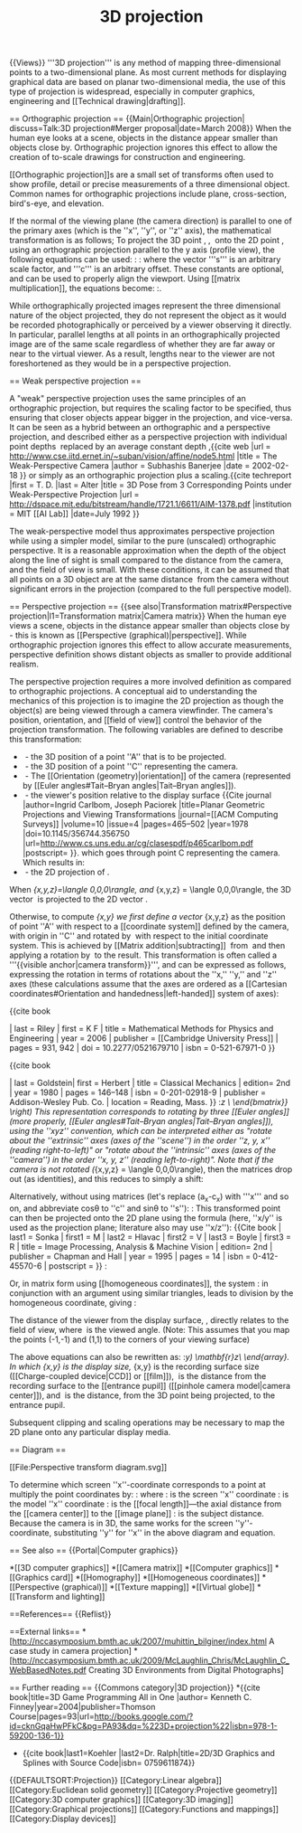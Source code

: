﻿---
lastrevid: 628200930
pageid: 313741
canonicalurl: http://en.wikipedia.org/wiki/3D_projection
title: 3D projection
editurl: http://en.wikipedia.org/w/index.php?title=3D_projection&action=edit
length: 14112
contentmodel: wikitext
pagelanguage: en
touched: 2015-02-14T13:05:20Z
ns: 0
fullurl: http://en.wikipedia.org/wiki/3D_projection
---

<!-- Please Read Discussion Page before reinserting image -->
{{Views}}
'''3D projection''' is any method of mapping three-dimensional points to a two-dimensional plane. As most current methods for displaying graphical data are based on planar two-dimensional media, the use of this type of projection is widespread, especially in computer graphics, engineering and [[Technical drawing|drafting]].

== Orthographic projection ==
{{Main|Orthographic projection| discuss=Talk:3D projection#Merger proposal|date=March 2008}}
When the human eye looks at a scene, objects in the distance appear smaller than objects close by. Orthographic projection ignores this effect to allow the creation of to-scale drawings for construction and engineering.

[[Orthographic projection]]s are a small set of transforms often used to show profile, detail or precise measurements of a three dimensional object.  Common names for orthographic projections include plane, cross-section, bird's-eye, and elevation.

If the normal of the viewing plane (the camera direction) is parallel to one of the primary axes (which is the ''x'', ''y'', or ''z'' axis), the mathematical transformation is as follows;
To project the 3D point <math>a_x</math>, <math>a_y</math>, <math>a_z</math> onto the 2D point <math>b_x</math>, <math>b_y</math> using an orthographic projection parallel to the y axis (profile view), the following equations can be used:
:<math>
b_x = s_x a_x + c_x
</math>
:<math>
b_y = s_z a_z + c_z
</math>
where the vector '''s''' is an arbitrary scale factor, and '''c''' is an arbitrary offset. These constants are optional, and can be used to properly align the viewport. Using [[matrix multiplication]], the equations become:
:<math>
 \begin{bmatrix}
   {b_x }  \\
   {b_y }  \\
\end{bmatrix} = \begin{bmatrix}
   {s_x } & 0 & 0 \\
   0 & 0 & {s_z }  \\
\end{bmatrix}\begin{bmatrix}
   {a_x }  \\
   {a_y }  \\
   {a_z }  \\
\end{bmatrix} + \begin{bmatrix}
   {c_x }  \\
   {c_z }  \\
\end{bmatrix}
</math>.

While orthographically projected images represent the three dimensional nature of the object projected, they do not represent the object as it would be recorded photographically or perceived by a viewer observing it directly. In particular, parallel lengths at all points in an orthographically projected image are of the same scale regardless of whether they are far away or near to the virtual viewer. As a result, lengths near to the viewer are not foreshortened as they would be in a perspective projection.

== Weak perspective projection ==

A "weak" perspective projection uses the same principles of an orthographic projection, but requires the scaling factor to be specified, thus ensuring that closer objects appear bigger in the projection, and vice-versa. It can be seen as a hybrid between an orthographic and a perspective projection, and described either as a perspective projection with individual point depths <math>Z_{i}</math> replaced by an average constant depth <math>Z_{ave}</math>,<ref>{{cite web |url = http://www.cse.iitd.ernet.in/~suban/vision/affine/node5.html |title = The Weak-Perspective Camera |author = Subhashis Banerjee |date = 2002-02-18 }}</ref> or simply as an orthographic projection plus a scaling.<ref>{{cite techreport |first = T. D. |last = Alter |title = 3D Pose from 3 Corresponding Points under Weak-Perspective Projection |url = http://dspace.mit.edu/bitstream/handle/1721.1/6611/AIM-1378.pdf |institution = MIT [[AI Lab]] |date=July 1992 }}</ref>

The weak-perspective model thus approximates perspective projection while using a simpler model, similar to the pure (unscaled) orthographic perspective.
It is a reasonable approximation when the depth of the object along the line of sight is small compared to the distance from the camera, and the field of view is small. With these conditions, it can be assumed that all points on a 3D object are at the same distance <math>Z_{ave}</math> from the camera without significant errors in the projection (compared to the full perspective model).

== Perspective projection ==
{{see also|Transformation matrix#Perspective projection|l1=Transformation matrix|Camera matrix}}
When the human eye views a scene, objects in the distance appear smaller than objects close by - this is known as [[Perspective (graphical)|perspective]]. While orthographic projection ignores this effect to allow accurate measurements, perspective definition shows distant objects as smaller to provide additional realism.

The perspective projection requires a more involved definition as compared to orthographic projections. A conceptual aid to understanding the mechanics of this projection is to imagine the 2D projection as though the object(s) are being viewed through a camera viewfinder. The camera's position, orientation, and [[field of view]] control the behavior of the projection transformation. The following variables are defined to describe this transformation:
* <math>\mathbf{a}_{x,y,z}</math> - the 3D position of a point ''A'' that is to be projected.
* <math>\mathbf{c}_{x,y,z}</math> - the 3D position of a point ''C'' representing the camera.
* <math>\mathbf{\theta}_{x,y,z}</math> - The [[Orientation (geometry)|orientation]] of the camera (represented by [[Euler angles#Tait–Bryan angles|Tait–Bryan angles]]). 
* <math>\mathbf{e}_{x,y,z}</math> - the viewer's position relative to the display surface <ref>{{Cite journal
|author=Ingrid Carlbom, Joseph Paciorek
|title=Planar Geometric Projections and Viewing Transformations
|journal=[[ACM Computing Surveys]]
|volume=10
|issue=4
|pages=465–502
|year=1978
|doi=10.1145/356744.356750
|url=http://www.cs.uns.edu.ar/cg/clasespdf/p465carlbom.pdf
|postscript=<!--None-->
}}.</ref> which goes through point C representing the camera.
Which results in:
* <math>\mathbf{b}_{x,y}</math> - the 2D projection of <math>\mathbf{a}</math>.

When <math>\mathbf{c}_{x,y,z}=\langle 0,0,0\rangle,</math> and <math>\mathbf{\theta}_{x,y,z} = \langle 0,0,0\rangle,</math> the 3D vector <math>\langle 1,2,0 \rangle</math> is projected to the 2D vector <math>\langle 1,2 \rangle</math>.

Otherwise, to compute <math>\mathbf{b}_{x,y}</math> we first define a vector <math>\mathbf{d}_{x,y,z}</math> as the position of point ''A'' with respect to a [[coordinate system]] defined by the camera, with origin in ''C'' and rotated by <math>\mathbf{\theta}</math> with respect to the initial coordinate system.  This is achieved by [[Matrix addition|subtracting]] <math>\mathbf{c}</math> from <math>\mathbf{a}</math> and then applying a rotation by <math>-\mathbf{\theta}</math> to the result.  This transformation is often called a '''{{visible anchor|camera transform}}''', and can be expressed as follows, expressing the rotation in terms of rotations about the ''x,'' ''y,'' and ''z'' axes (these calculations assume that the axes are ordered as a [[Cartesian coordinates#Orientation and handedness|left-handed]] system of axes):
<!--Orthogonal transformation (pg 931) and Matrix and Adaptation for n-dimensional arbitrary rotation (pg 942):--><ref>{{cite book
  | last = Riley | first = K F
  | title = Mathematical Methods for Physics and Engineering
  | year = 2006
  | publisher = [[Cambridge University Press]]
  | pages = 931, 942
  | doi = 10.2277/0521679710
  | isbn = 0-521-67971-0 }}
</ref>
<!--Related form, using rotation around intermediate axes--><ref>{{cite book
  | last = Goldstein| first = Herbert
  | title = Classical Mechanics
  | edition= 2nd
  | year = 1980
  | pages = 146–148
  | isbn = 0-201-02918-9
  | publisher = Addison-Wesley Pub. Co.
  | location = Reading, Mass. }}
</ref>
:<math>
\begin{bmatrix}
   \mathbf{d}_x \\
   \mathbf{d}_y \\
   \mathbf{d}_z \\
\end{bmatrix}=\begin{bmatrix}
   1 & 0 & 0  \\
   0 & {\cos ( \mathbf{- \theta}_x ) } & { - \sin ( \mathbf{- \theta}_x ) }  \\
   0 & { \sin ( \mathbf{- \theta}_x ) } & { \cos ( \mathbf{- \theta}_x ) }  \\
\end{bmatrix}\begin{bmatrix}
   { \cos ( \mathbf{- \theta}_y ) } & 0 & { \sin ( \mathbf{- \theta}_y ) }  \\
   0 & 1 & 0  \\
   { - \sin ( \mathbf{- \theta}_y ) } & 0 & { \cos ( \mathbf{- \theta}_y ) }  \\
\end{bmatrix}\begin{bmatrix}
   { \cos ( \mathbf{- \theta}_z ) } & { - \sin ( \mathbf{- \theta}_z ) } & 0  \\
   { \sin ( \mathbf{- \theta}_z ) } & { \cos ( \mathbf{- \theta}_z ) } & 0  \\
   0 & 0 & 1  \\
\end{bmatrix}\left( {\begin{bmatrix}
   \mathbf{a}_x  \\
   \mathbf{a}_y  \\
   \mathbf{a}_z  \\
\end{bmatrix} - \begin{bmatrix}
   \mathbf{c}_x  \\
   \mathbf{c}_y  \\
   \mathbf{c}_z  \\
\end{bmatrix}} \right)
</math>
This representation corresponds to rotating by three [[Euler angles]] (more properly, [[Euler angles#Tait–Bryan angles|Tait–Bryan angles]]), using the ''xyz'' convention, which can be interpreted either as "rotate about the ''extrinsic'' axes (axes of the ''scene'') in the order ''z, y, x'' (reading right-to-left)" or "rotate about the ''intrinsic'' axes (axes of the ''camera'') in the order ''x, y, z'' (reading left-to-right)". Note that if the camera is not rotated (<math>\mathbf{\theta}_{x,y,z} = \langle 0,0,0\rangle</math>), then the matrices drop out (as identities), and this reduces to simply a shift: <math>\mathbf{d} = \mathbf{a} - \mathbf{c}.</math>

Alternatively, without using matrices (let's replace (a<sub>x</sub>-c<sub>x</sub>) with '''x''' and so on, and abbreviate cosθ to ''c'' and sinθ to ''s''):
:<math>
\begin{array}{lcl}
	\mathbf{d}_x = c_y (s_z \mathbf{y}+c_z \mathbf{x})-s_y \mathbf{z} \\
	\mathbf{d}_y = s_x (c_y \mathbf{z}+s_y (s_z \mathbf{y}+c_z \mathbf{x}))+c_x (c_z \mathbf{y}-s_z \mathbf{x}) \\
	\mathbf{d}_z = c_x (c_y \mathbf{z}+s_y (s_z \mathbf{y}+c_z \mathbf{x}))-s_x (c_z \mathbf{y}-s_z \mathbf{x}) \\
\end{array}
</math>
This transformed point can then be projected onto the 2D plane using the formula (here, ''x/y'' is used as the projection plane; literature also may use ''x/z''):<ref>
{{Cite book
  | last1 = Sonka | first1 = M
  | last2 = Hlavac | first2 = V
  | last3 = Boyle | first3 = R
  | title = Image Processing, Analysis & Machine Vision | edition= 2nd
  | publisher = Chapman and Hall
  | year = 1995
  | pages = 14
  | isbn = 0-412-45570-6
  | postscript = <!--None--> }}
</ref>
:<math>
\begin{array}{lcl}
 \mathbf{b}_x &= & \frac{\mathbf{e}_z}{\mathbf{d}_z} \mathbf{d}_x - \mathbf{e}_x \\
 \mathbf{b}_y &= & \frac{\mathbf{e}_z}{\mathbf{d}_z} \mathbf{d}_y - \mathbf{e}_y\\
\end{array}.
</math>

Or, in matrix form using [[homogeneous coordinates]], the system
:<math>
\begin{bmatrix}
   \mathbf{f}_x \\
   \mathbf{f}_y \\
   \mathbf{f}_z \\
   \mathbf{f}_w \\
\end{bmatrix}=\begin{bmatrix}
   1 & 0 & -\frac{\mathbf{e}_x}{\mathbf{e}_z} & 0 \\
   0 & 1 & -\frac{\mathbf{e}_y}{\mathbf{e}_z} & 0 \\
   0 & 0 & 1 & 0 \\
   0 & 0 & 1/\mathbf{e}_z & 0 \\
\end{bmatrix}\begin{bmatrix}
   \mathbf{d}_x  \\
   \mathbf{d}_y  \\
   \mathbf{d}_z  \\
   1 \\
\end{bmatrix}
</math>
in conjunction with an argument using similar triangles, leads to division by the homogeneous coordinate, giving
:<math>
\begin{array}{lcl}
 \mathbf{b}_x &= &\mathbf{f}_x / \mathbf{f}_w \\
 \mathbf{b}_y &= &\mathbf{f}_y / \mathbf{f}_w \\
\end{array}.
</math>

The distance of the viewer from the display surface, <math>\mathbf{e}_z</math>, directly relates to the field of view, where <math>\alpha=2 \cdot \tan^{-1}(1/\mathbf{e}_z)</math> is the viewed angle. (Note: This assumes that you map the points (-1,-1) and (1,1) to the corners of your viewing surface)

The above equations can also be rewritten as:
:<math>
\begin{array}{lcl}
 \mathbf{b}_x= (\mathbf{d}_x \mathbf{s}_x ) / (\mathbf{d}_z \mathbf{r}_x) \mathbf{r}_z\\
 \mathbf{b}_y= (\mathbf{d}_y \mathbf{s}_y ) / (\mathbf{d}_z \mathbf{r}_y) \mathbf{r}_z\\
\end{array}.
</math>
In which <math>\mathbf{s}_{x,y}</math> is the display size, <math>\mathbf{r}_{x,y}</math> is the recording surface size ([[Charge-coupled device|CCD]] or [[film]]), <math>\mathbf{r}_z</math> is the distance from the recording surface to the [[entrance pupil]] ([[pinhole camera model|camera center]]), and <math>\mathbf{d}_z</math> is the distance, from the 3D point being projected, to the entrance pupil.

Subsequent clipping and scaling operations may be necessary to map the 2D plane onto any particular display media.

== Diagram ==

[[File:Perspective transform diagram.svg]]

To determine which screen ''x''-coordinate corresponds to a point at <math>A_x,A_z</math> multiply the point coordinates by:
:<math>B_x = A_x \frac{B_z}{A_z}</math>
where 
:<math>B_x</math> is the screen ''x'' coordinate
:<math>A_x</math> is the model ''x'' coordinate
:<math>B_z</math> is the [[focal length]]&mdash;the axial distance from the [[camera center]] to the [[image plane]]
:<math>A_z</math> is the subject distance. 
Because the camera is in 3D, the same works for the screen ''y''-coordinate, substituting ''y'' for ''x'' in the above diagram and equation.

== See also ==
{{Portal|Computer graphics}}

*[[3D computer graphics]]
*[[Camera matrix]]
*[[Computer graphics]]
*[[Graphics card]]
*[[Homography]]
*[[Homogeneous coordinates]]
*[[Perspective (graphical)]]
*[[Texture mapping]]
*[[Virtual globe]]
*[[Transform and lighting]]

==References==
{{Reflist}}

==External links==
*[http://nccasymposium.bmth.ac.uk/2007/muhittin_bilginer/index.html A case study in camera projection]
*[http://nccasymposium.bmth.ac.uk/2009/McLaughlin_Chris/McLaughlin_C_WebBasedNotes.pdf Creating 3D Environments from Digital Photographs]

== Further reading ==
{{Commons category|3D projection}}
*{{cite book|title=3D Game Programming All in One |author= Kenneth C. Finney|year=2004|publisher=Thomson Course|pages=93|url=http://books.google.com/?id=cknGqaHwPFkC&pg=PA93&dq=%223D+projection%22|isbn=978-1-59200-136-1}}
* {{cite book|last1=Koehler |last2=Dr. Ralph|title=2D/3D Graphics and Splines with Source Code|isbn= 0759611874}}

{{DEFAULTSORT:Projection}}
[[Category:Linear algebra]]
[[Category:Euclidean solid geometry]]
[[Category:Projective geometry]]
[[Category:3D computer graphics]]
[[Category:3D imaging]]
[[Category:Graphical projections]]
[[Category:Functions and mappings]]
[[Category:Display devices]]
